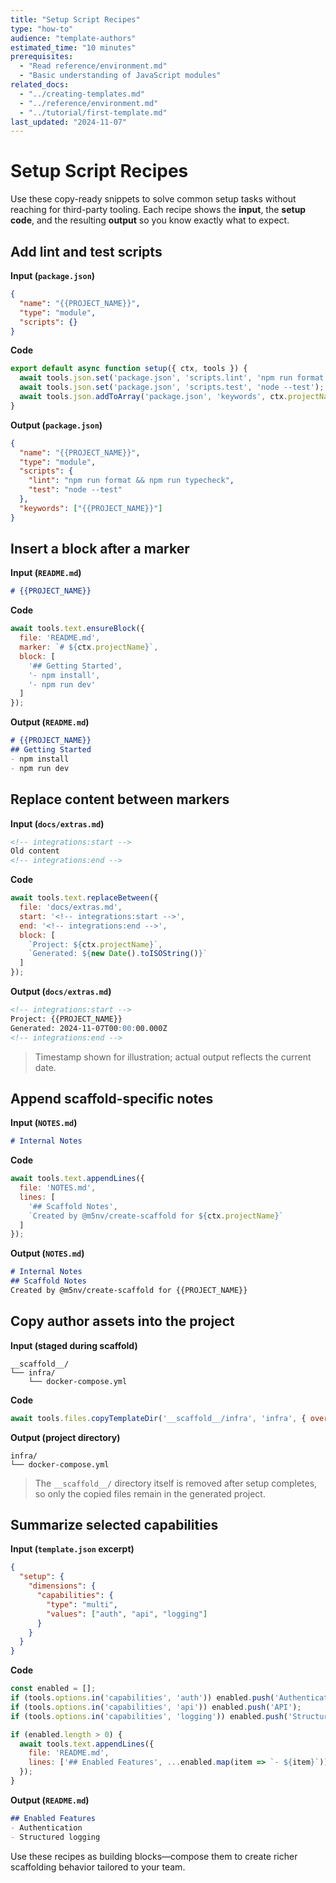 ```yaml
---
title: "Setup Script Recipes"
type: "how-to"
audience: "template-authors"
estimated_time: "10 minutes"
prerequisites:
  - "Read reference/environment.md"
  - "Basic understanding of JavaScript modules"
related_docs:
  - "../creating-templates.md"
  - "../reference/environment.md"
  - "../tutorial/first-template.md"
last_updated: "2024-11-07"
---
```


# Setup Script Recipes

Use these copy-ready snippets to solve common setup tasks without reaching for third-party tooling. Each recipe shows the **input**, the **setup code**, and the resulting **output** so you know exactly what to expect.

## Add lint and test scripts

**Input (`package.json`)**
```json
{
  "name": "{{PROJECT_NAME}}",
  "type": "module",
  "scripts": {}
}
```

**Code**
```javascript
export default async function setup({ ctx, tools }) {
  await tools.json.set('package.json', 'scripts.lint', 'npm run format && npm run typecheck');
  await tools.json.set('package.json', 'scripts.test', 'node --test');
  await tools.json.addToArray('package.json', 'keywords', ctx.projectName, { unique: true });
}
```

**Output (`package.json`)**
```json
{
  "name": "{{PROJECT_NAME}}",
  "type": "module",
  "scripts": {
    "lint": "npm run format && npm run typecheck",
    "test": "node --test"
  },
  "keywords": ["{{PROJECT_NAME}}"]
}
```

## Insert a block after a marker

**Input (`README.md`)**
```markdown
# {{PROJECT_NAME}}
```

**Code**
```javascript
await tools.text.ensureBlock({
  file: 'README.md',
  marker: `# ${ctx.projectName}`,
  block: [
    '## Getting Started',
    '- npm install',
    '- npm run dev'
  ]
});
```

**Output (`README.md`)**
```markdown
# {{PROJECT_NAME}}
## Getting Started
- npm install
- npm run dev
```

## Replace content between markers

**Input (`docs/extras.md`)**
```markdown
<!-- integrations:start -->
Old content
<!-- integrations:end -->
```

**Code**
```javascript
await tools.text.replaceBetween({
  file: 'docs/extras.md',
  start: '<!-- integrations:start -->',
  end: '<!-- integrations:end -->',
  block: [
    `Project: ${ctx.projectName}`,
    `Generated: ${new Date().toISOString()}`
  ]
});
```

**Output (`docs/extras.md`)**
```markdown
<!-- integrations:start -->
Project: {{PROJECT_NAME}}
Generated: 2024-11-07T00:00:00.000Z
<!-- integrations:end -->
```
> Timestamp shown for illustration; actual output reflects the current date.

## Append scaffold-specific notes

**Input (`NOTES.md`)**
```markdown
# Internal Notes
```

**Code**
```javascript
await tools.text.appendLines({
  file: 'NOTES.md',
  lines: [
    '## Scaffold Notes',
    `Created by @m5nv/create-scaffold for ${ctx.projectName}`
  ]
});
```

**Output (`NOTES.md`)**
```markdown
# Internal Notes
## Scaffold Notes
Created by @m5nv/create-scaffold for {{PROJECT_NAME}}
```

## Copy author assets into the project

**Input (staged during scaffold)**
```
__scaffold__/
└── infra/
    └── docker-compose.yml
```

**Code**
```javascript
await tools.files.copyTemplateDir('__scaffold__/infra', 'infra', { overwrite: false });
```

**Output (project directory)**
```
infra/
└── docker-compose.yml
```
> The `__scaffold__/` directory itself is removed after setup completes, so only the copied files remain in the generated project.

## Summarize selected capabilities

**Input (`template.json` excerpt)**
```json
{
  "setup": {
    "dimensions": {
      "capabilities": {
        "type": "multi",
        "values": ["auth", "api", "logging"]
      }
    }
  }
}
```

**Code**
```javascript
const enabled = [];
if (tools.options.in('capabilities', 'auth')) enabled.push('Authentication');
if (tools.options.in('capabilities', 'api')) enabled.push('API');
if (tools.options.in('capabilities', 'logging')) enabled.push('Structured logging');

if (enabled.length > 0) {
  await tools.text.appendLines({
    file: 'README.md',
    lines: ['## Enabled Features', ...enabled.map(item => `- ${item}`)]
  });
}
```

**Output (`README.md`)**
```markdown
## Enabled Features
- Authentication
- Structured logging
```

Use these recipes as building blocks—compose them to create richer scaffolding behavior tailored to your team.
